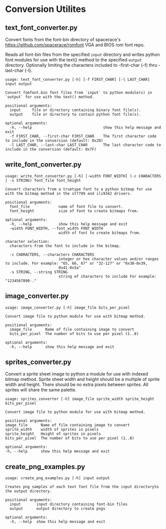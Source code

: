 # Conversion Utilites

## text_font_converter.py

Convert fonts from the font-bin directory of spacerace's https://github.com/spacerace/romfont VGA and BIOS rom font repo.

Reads all font-bin files from the specified `input` directory and writes python font modules for use with the text() method to the specified `output` directory. Optionally limiting the characters included to -first-char (-f) thru -last-char (-l).

```
usage: text_font_converter.py [-h] [-f FIRST_CHAR] [-l LAST_CHAR] input output

Convert fomfont.bin font files from `input` to python module(s) in `output` for use with the text() method.

positional arguments:
  input     file or directory containing binary font file(s).
  output    file or directory to contain python font file(s).

optional arguments:
  -h, --help                                show this help message and exit
  -f FIRST_CHAR, --first-char FIRST_CHAR    The first character code to include in the conversion (default: 0x20)
  -l LAST_CHAR, --last-char LAST_CHAR       The last character code to include in the conversion (default: 0x7F)
```

## write_font_converter.py

```
usage: write_font_converter.py [-h] [-width FONT_WIDTH] (-c CHARACTERS | -s STRING) font_file font_height

Convert characters from a truetype font to a python bitmap for use with the bitmap method in the st7789 and ili9342 drivers.

positional arguments:
  font_file             name of font file to convert.
  font_height           size of font to create bitmaps from.

optional arguments:
  -h, --help            show this help message and exit
  -width FONT_WIDTH, --font_width FONT_WIDTH
                        width of font to create bitmaps from.

character selection:
  characters from the font to include in the bitmap.

  -c CHARACTERS, --characters CHARACTERS
                        integer or hex character values and/or ranges to include. For example: "65, 66, 67" or "32-127" or "0x30-0x39,
                        0x41-0x5a"
  -s STRING, --string STRING
                        string of characters to include For example: "1234567890-."
```

## image_converter.py

```
usage: image_converter.py [-h] image_file bits_per_pixel

Convert image file to python module for use with bitmap method.

positional arguments:
  image_file      Name of file containing image to convert
  bits_per_pixel  The number of bits to use per pixel (1..8)

optional arguments:
  -h, --help      show this help message and exit

```

## sprites_converter.py

Convert a sprite sheet image to python a module for use with indexed bitmap method.
Sprite sheet width and height should be a multiple of sprite width and height. There
should be no extra pixels between sprites. All sprites will share the same palette.

```
usage: sprites_converter [-h] image_file sprite_width sprite_height bits_per_pixel

Convert image file to python module for use with bitmap method.

positional arguments:
image_file      Name of file containing image to convert
sprite_width    width of sprites in pixels
sprite_height   Height of sprites in pixels
bits_per_pixel  The number of bits to use per pixel (1..8)

optional arguments:
-h, --help      show this help message and exit
```

## create_png_examples.py

```
usage: create_png_examples.py [-h] input output

Creates png samples of each text font file from the input directoryto the output directory.

positional arguments:
  input       input directory containing font-bin files
  output      output directory to create pngs

optional arguments:
  -h, --help  show this help message and exit
```
